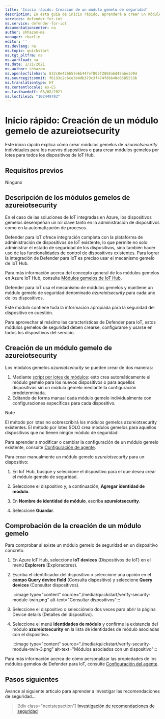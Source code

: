 ```yaml
---
title: 'Inicio rápido: Creación de un módulo gemelo de seguridad'
description: En esta guía de inicio rápido, aprenderá a crear un módulo gemelo de Defender para IoT para su uso con Azure Defender para IoT.
services: defender-for-iot
ms.service: defender-for-iot
documentationcenter: na
author: shhazam-ms
manager: rkarlin
editor: ''
ms.devlang: na
ms.topic: quickstart
ms.tgt_pltfrm: na
ms.workload: na
ms.date: 1/21/2021
ms.author: shhazam
ms.openlocfilehash: 832c8e426b57e6b447ef805f2868a6d42abe3d9d
ms.sourcegitcommit: f6193c2c6ce3b4db379c3f474fdbb40c6585553b
ms.translationtype: HT
ms.contentlocale: es-ES
ms.lasthandoff: 03/08/2021
ms.locfileid: "102449703"
---
```

# <a name="quickstart-create-an-azureiotsecurity-module-twin"></a>Inicio rápido: Creación de un módulo gemelo de azureiotsecurity

Este inicio rápido explica cómo crear módulos gemelos de _azureiotsecurity_ individuales para los nuevos dispositivos o para crear módulos gemelos por lotes para todos los dispositivos de IoT Hub.

## <a name="prerequisites"></a>Requisitos previos

Ninguno

## <a name="understanding-azureiotsecurity-module-twins"></a>Descripción de los módulos gemelos de azureiotsecurity

En el caso de las soluciones de IoT integradas en Azure, los dispositivos gemelos desempeñan un rol clave tanto en la administración de dispositivos como en la automatización de procesos.

Defender para IoT ofrece integración completa con la plataforma de administración de dispositivos de IoT existente, lo que permite no solo administrar el estado de seguridad de los dispositivos, sino también hacer uso de las funcionalidades de control de dispositivos existentes.
Para lograr la integración de Defender para IoT es preciso usar el mecanismo gemelo de IoT Hub.

Para más información acerca del concepto general de los módulos gemelos en Azure IoT Hub, consulte [Módulos gemelos de IoT Hub](../iot-hub/iot-hub-devguide-module-twins.md).

Defender para IoT usa el mecanismo de módulos gemelos y mantiene un módulo gemelo de seguridad denominado _azureiotsecurity_ para cada uno de los dispositivos.

Este módulo contiene toda la información apropiada para la seguridad del dispositivo en cuestión.

Para aprovechar al máximo las características de Defender para IoT, estos módulos gemelos de seguridad deben crearse, configurarse y usarse en todos los dispositivos del servicio.

## <a name="create-azureiotsecurity-module-twin"></a>Creación de un módulo gemelo de azureiotsecurity

Los módulos gemelos _azureiotsecurity_ se pueden crear de dos maneras:

1. Mediante [script por lotes de módulos](https://aka.ms/iot-security-github-create-module): esto crea automáticamente el módulo gemelo para los nuevos dispositivos o para aquellos dispositivos sin un módulo gemelo mediante la configuración predeterminada.
1. Editando de forma manual cada módulo gemelo individualmente con configuraciones específicas para cada dispositivo.

>[!NOTE]
> El método por lotes no sobrescribirá los módulos gemelos azureiotsecurity existentes. El método por lotes SOLO crea módulos gemelos para aquellos dispositivos que no tienen ningún módulo de seguridad.

Para aprender a modificar o cambiar la configuración de un módulo gemelo existente, consulte [Configuración de agente](how-to-agent-configuration.md).

Para crear manualmente un módulo gemelo _azureiotsecurity_ para un dispositivo:

1. En IoT Hub, busque y seleccione el dispositivo para el que desea crear el módulo gemelo de seguridad.

1. Seleccione el dispositivo y, a continuación, **Agregar identidad de módulo**.

1. En **Nombre de identidad de módulo**, escriba **azureiotsecurity**.

1. Seleccione **Guardar**.

## <a name="verify-creation-of-a-module-twin"></a>Comprobación de la creación de un módulo gemelo

Para comprobar si existe un módulo gemelo de seguridad en un dispositivo concreto:

1. En Azure IoT Hub, seleccione **IoT devices** (Dispositivos de IoT) en el menú **Explorers** (Exploradores).

1. Escriba el identificador del dispositivo o seleccione una opción en el **campo Query device field** (Consulta dispositivo) y seleccione **Query devices** (Consultar dispositivos).

    :::image type="content" source="./media/quickstart/verify-security-module-twin.png" alt-text="Consultar dispositivos":::

1. Seleccione el dispositivo o selecciónelo dos veces para abrir la página Device details (Detalles del dispositivo).

1. Seleccione el menú **Identidades de módulo** y confirme la existencia del módulo **azureiotsecurity** en la lista de identidades de módulo asociadas con el dispositivo.

    :::image type="content" source="./media/quickstart/verify-security-module-twin-3.png" alt-text="Módulos asociados con un dispositivo":::

Para más información acerca de cómo personalizar las propiedades de los módulos gemelos de Defender para IoT, consulte [Configuración del agente](how-to-agent-configuration.md).

## <a name="next-steps"></a>Pasos siguientes

Avance al siguiente artículo para aprender a investigar las recomendaciones de seguridad...

> [!div class="nextstepaction"]
> [Investigación de recomendaciones de seguridad](quickstart-investigate-security-recommendations.md)
